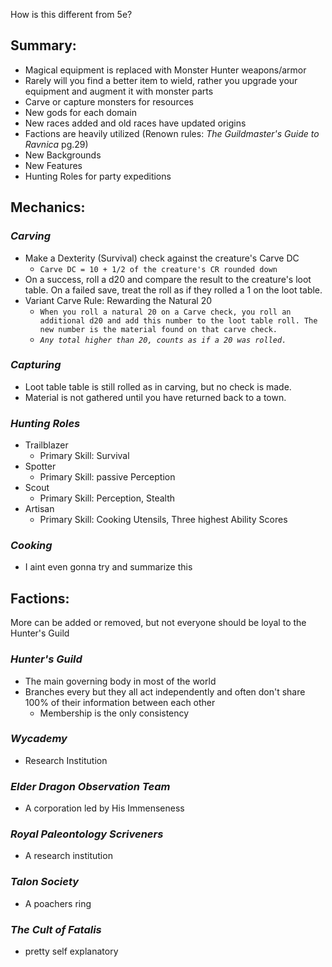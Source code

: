 How is this different from 5e?
## Summary:
- Magical equipment is replaced with Monster Hunter weapons/armor
- Rarely will you find a better item to wield, rather you upgrade your equipment and augment it with monster parts
- Carve or capture monsters for resources
- New gods for each domain
- New races added and old races have updated origins
- Factions are heavily utilized (Renown rules: *The Guildmaster's Guide to Ravnica* pg.29)
- New Backgrounds
- New Features
- Hunting Roles for party expeditions

## Mechanics:
### *Carving*
- Make a Dexterity (Survival) check against the creature's Carve DC
	- `Carve DC = 10 + 1/2 of the creature's CR rounded down`
- On a success, roll a d20 and compare the result to the creature's loot table. On a failed save, treat the roll as if they rolled a 1 on the loot table.
- Variant Carve Rule: Rewarding the Natural 20
	- `When you roll a natural 20 on a Carve check, you roll an additional d20 and add this number to the loot table roll. The new number is the material found on that carve check.`
	- *`Any total higher than 20, counts as if a 20 was rolled.`*
### *Capturing*
- Loot table table is still rolled as in carving, but no check is made.
- Material is not gathered until you have returned back to a town.
### *Hunting Roles*
- Trailblazer
	- Primary Skill: Survival
- Spotter
	- Primary Skill: passive Perception
- Scout
	- Primary Skill: Perception, Stealth
- Artisan
	- Primary Skill: Cooking Utensils, Three highest Ability Scores
### *Cooking*
- I aint even gonna try and summarize this

## Factions:
More can be added or removed, but not everyone should be loyal to the Hunter's Guild
### *Hunter's Guild*
- The main governing body in most of the world
- Branches every but they all act independently and often don't share 100% of their information between each other
	- Membership is the only consistency
### *Wycademy*
- Research Institution
### *Elder Dragon Observation Team*
- A corporation led by His Immenseness
### *Royal Paleontology Scriveners*
- A research institution
### *Talon Society*
- A poachers ring
### *The Cult of Fatalis*
- pretty self explanatory





